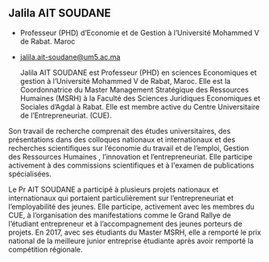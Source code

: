 ## Jalila AIT SOUDANE 
- Professeur (PHD) d’Economie et de Gestion à l’Université Mohammed V de Rabat. Maroc 
- jalila.ait-soudane@um5.ac.ma 


   Jalila AIT SOUDANE est Professeur (PHD) en sciences Economiques et gestion à 
l’Université Mohammed V de Rabat, Maroc. Elle est la Coordonnatrice du Master 
Management Stratégique des Ressources Humaines (MSRH) à la Faculté des Sciences 
Juridiques Economiques et Sociales d’Agdal à Rabat. Elle est membre active du Centre 
Universitaire de l’Entrepreneuriat. (CUE). 

Son travail de recherche comprenait des études universitaires, des présentations dans des 
colloques nationaux et internationaux et des recherches scientifiques sur l’économie du travail 
et de l’emploi, Gestion des Ressources Humaines , l’innovation et l’entrepreneuriat. Elle 
participe activement à des commissions scientifiques et à l'examen de publications 
spécialisées.
 
Le Pr AIT SOUDANE a participé à plusieurs projets nationaux et internationaux qui portaient 
particulièrement sur l’entrepreneuriat et l’employabilité des jeunes. Elle participe, activement 
avec les membres du CUE, à l’organisation des manifestations comme le Grand Rallye de 
l’étudiant entrepreneur et à l’accompagnement des jeunes porteurs de projets. En 2017, avec 
ses étudiants du Master MSRH, elle a remporté le prix national de la meilleure junior 
entreprise étudiante après avoir remporté la compétition régionale. 
